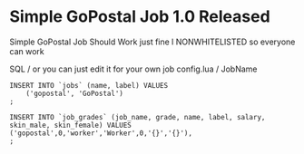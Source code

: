 #  Simple GoPostal Job  1.0 Released
Simple GoPostal Job  Should Work just fine l NONWHITELISTED so everyone can work

SQL  / or you can just edit it for your own job config.lua / JobName
```
INSERT INTO `jobs` (name, label) VALUES
    ('gopostal', 'GoPostal')
;

INSERT INTO `job_grades` (job_name, grade, name, label, salary, skin_male, skin_female) VALUES
('gopostal',0,'worker','Worker',0,'{}','{}'),
;
```